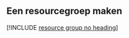 ## <a name="create-a-resource-group"></a>Een resourcegroep maken

[!INCLUDE [resource group no heading](app-service-web-create-resource-group-no-h.md)]